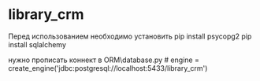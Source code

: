 # library_crm

Перед использованием необходимо установить
pip install psycopg2
pip install sqlalchemy

нужно прописать коннект в ORM\database.py # engine = create_engine('jdbc:postgresql://localhost:5433/library_crm')
